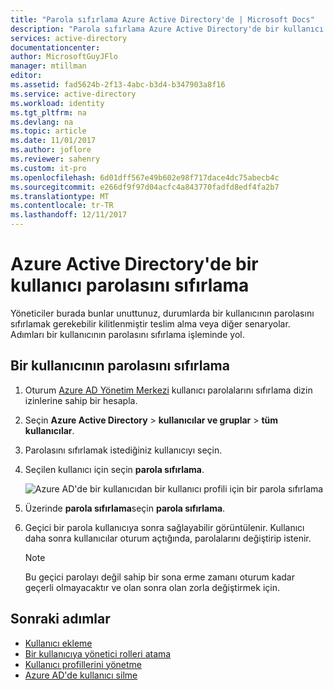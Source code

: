 ```yaml
---
title: "Parola sıfırlama Azure Active Directory'de | Microsoft Docs"
description: "Parola sıfırlama Azure Active Directory'de bir kullanıcı için yönetici tarafından başlatılan"
services: active-directory
documentationcenter: 
author: MicrosoftGuyJFlo
manager: mtillman
editor: 
ms.assetid: fad5624b-2f13-4abc-b3d4-b347903a8f16
ms.service: active-directory
ms.workload: identity
ms.tgt_pltfrm: na
ms.devlang: na
ms.topic: article
ms.date: 11/01/2017
ms.author: joflore
ms.reviewer: sahenry
ms.custom: it-pro
ms.openlocfilehash: 6d01dff567e49b602e98f717dace4dc75abecb4c
ms.sourcegitcommit: e266df9f97d04acfc4a843770fadfd8edf4fa2b7
ms.translationtype: MT
ms.contentlocale: tr-TR
ms.lasthandoff: 12/11/2017
---
```

# <a name="reset-the-password-for-a-user-in-azure-active-directory"></a>Azure Active Directory'de bir kullanıcı parolasını sıfırlama

Yöneticiler burada bunlar unuttunuz, durumlarda bir kullanıcının parolasını sıfırlamak gerekebilir kilitlenmiştir teslim alma veya diğer senaryolar. Adımları bir kullanıcının parolasını sıfırlama işleminde yol.

## <a name="how-to-reset-the-password-for-a-user"></a>Bir kullanıcının parolasını sıfırlama

1. Oturum [Azure AD Yönetim Merkezi](https://aad.portal.azure.com) kullanıcı parolalarını sıfırlama dizin izinlerine sahip bir hesapla.
2. Seçin **Azure Active Directory** > **kullanıcılar ve gruplar** > **tüm kullanıcılar**.
3. Parolasını sıfırlamak istediğiniz kullanıcıyı seçin.
2. Seçilen kullanıcı için seçin **parola sıfırlama**.

    ![Azure AD'de bir kullanıcıdan bir kullanıcı profili için bir parola sıfırlama](./media/active-directory-users-reset-password-azure-portal/user-password-reset.png)
    
6. Üzerinde **parola sıfırlama**seçin **parola sıfırlama**.
7. Geçici bir parola kullanıcıya sonra sağlayabilir görüntülenir. Kullanıcı daha sonra kullanıcılar oturum açtığında, parolalarını değiştirip istenir. 

   > [!NOTE]
   > Bu geçici parolayı değil sahip bir sona erme zamanı oturum kadar geçerli olmayacaktır ve olan sonra olan zorla değiştirmek için. 

## <a name="next-steps"></a>Sonraki adımlar
* [Kullanıcı ekleme](active-directory-users-create-azure-portal.md)
* [Bir kullanıcıya yönetici rolleri atama](active-directory-users-assign-role-azure-portal.md)
* [Kullanıcı profillerini yönetme](active-directory-users-profile-azure-portal.md)
* [Azure AD'de kullanıcı silme](active-directory-users-delete-user-azure-portal.md)
